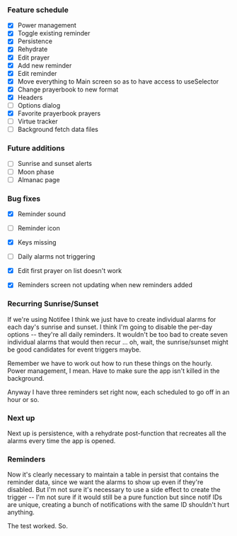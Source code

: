 ### Feature schedule

- [x] Power management
- [x] Toggle existing reminder
- [x] Persistence
- [x] Rehydrate
- [x] Edit prayer
- [x] Add new reminder
- [x] Edit reminder
- [x] Move everything to Main screen so as to have access to useSelector
- [x] Change prayerbook to new format
- [x] Headers
- [ ] Options dialog
- [x] Favorite prayerbook prayers
- [ ] Virtue tracker
- [ ] Background fetch data files

### Future additions

- [ ] Sunrise and sunset alerts
- [ ] Moon phase
- [ ] Almanac page

### Bug fixes

- [x] Reminder sound
- [ ] Reminder icon
- [x] Keys missing
- [ ] Daily alarms not triggering
- [x] Edit first prayer on list doesn't work
- [x] Reminders screen not updating when new reminders added


### Recurring Sunrise/Sunset

If we're using Notifee I think we just have to create individual alarms for each day's sunrise and sunset.
I think I'm going to disable the per-day options -- they're all daily reminders.  It wouldn't be too bad
to create seven individual alarms that would then recur ... oh, wait, the sunrise/sunset might be good
candidates for event triggers maybe.

Remember we have to work out how to run these things on the hourly.  Power management, I mean.  Have to
make sure the app isn't killed in the background.

Anyway I have three reminders set right now, each scheduled to go off in an hour or so.

### Next up

Next up is persistence, with a rehydrate post-function that recreates all the alarms
every time the app is opened.

### Reminders

Now it's clearly necessary to maintain a table in persist that contains the reminder
data, since we want the alarms to show up even if they're disabled.  But I'm not sure
it's necessary to use a side effect to create the trigger -- I'm not sure if it would
still be a pure function but since notif IDs are unique, creating a bunch of notifications
with the same ID shouldn't hurt anything.

The test worked.  So.
